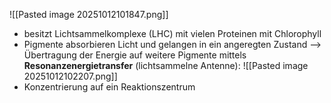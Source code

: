 ![[Pasted image 20251012101847.png]]
- besitzt Lichtsammelkomplexe (LHC) mit vielen Proteinen mit Chlorophyll
- Pigmente absorbieren Licht und gelangen in ein angeregten Zustand --> Übertragung der Energie auf weitere Pigmente mittels **Resonanzenergietransfer** (lichtsammelne Antenne):
![[Pasted image 20251012102207.png]]
- Konzentrierung auf ein Reaktionszentrum 